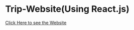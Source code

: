 # Trip-Website(Using React.js)
<a href="https://vasavtrip.netlify.app/">Click Here to see the Website </a>
